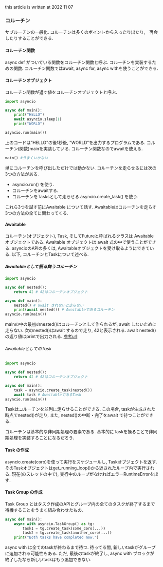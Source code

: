 <!--
title:   asyncioの翻訳memo
tags:    クソ記事,初心者
id:      b01515c6e2ce13b8a069
private: false
-->


this article is written at 2022 11 07


### コルーチン
サブルーチンの一般化.
コルーチンは多くのポイントから入ったり出たり,　再会したりすることができる.

#### コルーチン関数
async def がついている関数をコルーチン関数と呼ぶ.
コルーチンを実装するための関数.
コルーチン関数ではawait, async for, async withを使うことができる.

#### コルーチンオブジェクト
コルーチン関数が返す値をコルーチンオブジェクトと呼ぶ.

```python:c1.py
import asyncio

async def main():
    print("HELLO")
    await asyncio.sleep(1)
    print("WORLD")

asyncio.run(main())
```

上のコードは”HELLO"の後1秒後, "WORLD"を出力するプログラムである.
コルーチン(関数)mainを実装している.
コルーチン関数なのでawaitを使える.

```python:c1-1.py
main() #うまくいかない
```

単にコルーチンを呼び出しただけでは動かない.
コルーチンを走らせるには次の3つの方法がある.

- asyncio.run() を使う.
- コルーチンをawaitする.
- コルーチンをTasksとして走らせる asyncio.create_task() を使う.

これら3つを試す前にAwaitable について話す.
Awaitableはコルーチンを走らす3つの方法の全てに関わってくる.

#### Awaitable
コルーチン(オブジェクト), Task, そしてFutureと呼ばれるクラスは Awaitable オブジェクトである.
Awaitable オブジェクトは await 式の中で使うことができる.
asyncioのAPIの多くは, Awaitableオブジェクトを受け取るようにできている.
以下, コルーチンとTaskについて述べる.

##### Awaitableとして振る舞うコルーチン

```python:c2.py
import asyncio

async def nested():
    return 42 # 42はコルーチンオブジェクト

async def main():
    nested() # await されないと走らない
    print(await nested()) # Awaitableであるコルーチン
asyncio.run(main())
```

mainの中の最初のnested()はコルーチンとして作られるが, await しないために走らない.
次のnested()はawait するので走り, 42と表示される.
await nested()の返り値はprintで出力される.
[参考url](https://qiita.com/everylittle/items/57da997d9e0507050085)

###### AwaitableとしてのTask

```python:c2-2.py
import asyncio

async def nested():
    return 42 # 42はコルーチンオブジェクト

async def main():
    task = asyncio.create_task(nested())
    await task # AwaitableであるTask
asyncio.run(main())
```

Taskはコルーチンを並列に走らせることができる.
この場合, taskが生成された時点でnested()が走り, また, nested()の中断・完了をawait で待つことができる.


コルーチンは基本的な非同期処理の要素である.
基本的にTaskを操ることで非同期処理を実装することになるだろう.

#### Task の作成
asyncio.create(coro)を使って実行をスケジュールし, Taskオブジェクトを返す.
そのTaskオブジェクトはget_running_loop()から返されたループ内で実行される.
現在(のスレッドの中で), 実行中のループがなければエラーRuntimeErrorを出す.

#### Task Group の作成
Task Group とはタスク作成のAPIとグループ内の全てのタスクが終了するまで待機することをうまく組み合わせたもの.

```python:c3.py
async def main():
    async with asyncio.TaskGroup() as tg:
        task1 = tg.create_task(some_coro(...))
        task2 = tg.create_task(another_coro(...))
    print("Both tasks have completed now.")
```

async with は全てのtaskが終わるまで待つ.
待ってる間, 新しいtaskがグループに追加される可能性もある.
ただ, 最後のtaskが終了し, async with ブロックが終了したなら新しいtaskはもう追加できない.

